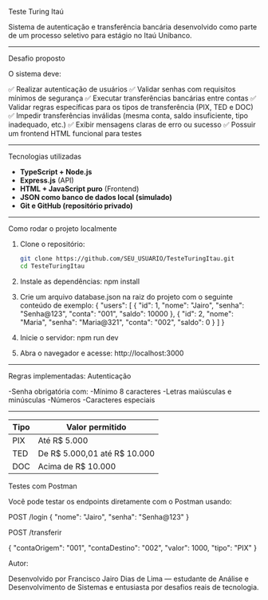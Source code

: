 Teste Turing Itaú

Sistema de autenticação e transferência bancária desenvolvido como parte de um processo seletivo para estágio no Itaú Unibanco.

-------------------------------------

Desafio proposto

O sistema deve:

✅ Realizar autenticação de usuários
✅ Validar senhas com requisitos mínimos de segurança
✅ Executar transferências bancárias entre contas
✅ Validar regras específicas para os tipos de transferência (PIX, TED e DOC)
✅ Impedir transferências inválidas (mesma conta, saldo insuficiente, tipo inadequado, etc.)
✅ Exibir mensagens claras de erro ou sucesso
✅ Possuir um frontend HTML funcional para testes

-------------------------------------

Tecnologias utilizadas

- **TypeScript + Node.js**
- **Express.js** (API)
- **HTML + JavaScript puro** (Frontend)
- **JSON como banco de dados local (simulado)**
- **Git e GitHub (repositório privado)**

-------------------------------------

Como rodar o projeto localmente

1. Clone o repositório:
   ```bash
   git clone https://github.com/SEU_USUARIO/TesteTuringItau.git
   cd TesteTuringItau

2. Instale as dependências:
   npm install

3. Crie um arquivo database.json na raiz do projeto com o seguinte conteúdo de exemplo:
{
  "users": [
  {
      "id": 1,
      "nome": "Jairo",
      "senha": "Senha@123",
      "conta": "001",
      "saldo": 10000
    },
    {
      "id": 2,
      "nome": "Maria",
      "senha": "Maria@321",
      "conta": "002",
      "saldo": 0
    }
  ]
}

4. Inicie o servidor:
   npm run dev

5. Abra o navegador e acesse:
   http://localhost:3000

-------------------------------------

Regras implementadas:
Autenticação

-Senha obrigatória com:
-Mínimo 8 caracteres
-Letras maiúsculas e minúsculas
-Números
-Caracteres especiais

-------------------------------------

| Tipo | Valor permitido                |
| ---- | ------------------------------ |
| PIX  | Até R\$ 5.000                  |
| TED  | De R\$ 5.000,01 até R\$ 10.000 |
| DOC  | Acima de R\$ 10.000            |


Testes com Postman

Você pode testar os endpoints diretamente com o Postman usando:

POST /login
{
  "nome": "Jairo",
  "senha": "Senha@123"
}

POST /transferir

{
  "contaOrigem": "001",
  "contaDestino": "002",
  "valor": 1000,
  "tipo": "PIX"
}

Autor:

Desenvolvido por Francisco Jairo Dias de Lima — estudante de Análise e Desenvolvimento de Sistemas e entusiasta por desafios reais de tecnologia.
